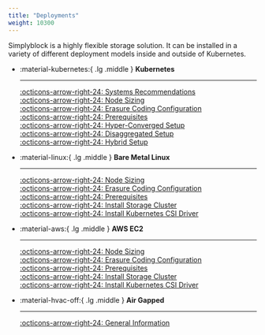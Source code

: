 ```yaml
---
title: "Deployments"
weight: 10300
---
```


Simplyblock is a highly flexible storage solution. It can be installed in a variety of different deployment models
inside and outside of Kubernetes.

<div class="grid cards" markdown>

-   :material-kubernetes:{ .lg .middle } __Kubernetes__

    ---

    [:octicons-arrow-right-24: Systems Recommendations](deployment-planning/recommendations.md)<br/>
    [:octicons-arrow-right-24: Node Sizing](deployment-planning/node-sizing.md)<br/>
    [:octicons-arrow-right-24: Erasure Coding Configuration](deployment-planning/erasure-coding-scheme.md)<br/>
    [:octicons-arrow-right-24: Prerequisites](kubernetes/prerequisites.md)<br/>
    [:octicons-arrow-right-24: Hyper-Converged Setup](kubernetes/install-simplyblock/hyper-converged.md)<br/>
    [:octicons-arrow-right-24: Disaggregated Setup](kubernetes/install-simplyblock/disaggregated.md)<br/>
    [:octicons-arrow-right-24: Hybrid Setup](kubernetes/install-simplyblock/hybrid.md)

-   :material-linux:{ .lg .middle } __Bare Metal Linux__

    ---

    [:octicons-arrow-right-24: Node Sizing](deployment-planning/node-sizing.md)<br/>
    [:octicons-arrow-right-24: Erasure Coding Configuration](deployment-planning/erasure-coding-scheme.md)<br/>
    [:octicons-arrow-right-24: Prerequisites](baremetal/prerequisites.md)<br/>
    [:octicons-arrow-right-24: Install Storage Cluster](baremetal/install-simplyblock.md)<br/>
    [:octicons-arrow-right-24: Install Kubernetes CSI Driver](baremetal/install-simplyblock-csi.md)<br/>

-   :material-aws:{ .lg .middle } __AWS EC2__

    ---

    [:octicons-arrow-right-24: Node Sizing](deployment-planning/node-sizing.md)<br/>
    [:octicons-arrow-right-24: Erasure Coding Configuration](deployment-planning/erasure-coding-scheme.md)<br/>
    [:octicons-arrow-right-24: Prerequisites](aws-ec2/prerequisites.md)<br/>
    [:octicons-arrow-right-24: Install Storage Cluster](aws-ec2/install-simplyblock.md)<br/>
    [:octicons-arrow-right-24: Install Kubernetes CSI Driver](aws-ec2/install-simplyblock-csi.md)<br/>

-   :material-hvac-off:{ .lg .middle } __Air Gapped__

    ---

    [:octicons-arrow-right-24: General Information](air-gap/index.md)
</div>

